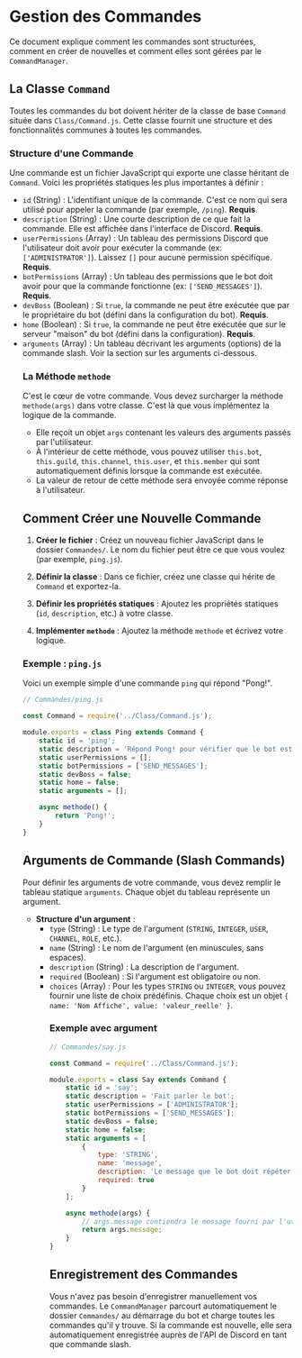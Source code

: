 # Gestion des Commandes

Ce document explique comment les commandes sont structurées, comment en créer de nouvelles et comment elles sont gérées par le `CommandManager`.

## La Classe `Command`

Toutes les commandes du bot doivent hériter de la classe de base `Command` située dans `Class/Command.js`. Cette classe fournit une structure et des fonctionnalités communes à toutes les commandes.

### Structure d'une Commande

Une commande est un fichier JavaScript qui exporte une classe héritant de `Command`. Voici les propriétés statiques les plus importantes à définir :

-   `id` (String) : L'identifiant unique de la commande. C'est ce nom qui sera utilisé pour appeler la commande (par exemple, `/ping`). **Requis**.
-   `description` (String) : Une courte description de ce que fait la commande. Elle est affichée dans l'interface de Discord. **Requis**.
-   `userPermissions` (Array<String>) : Un tableau des permissions Discord que l'utilisateur doit avoir pour exécuter la commande (ex: `['ADMINISTRATOR']`). Laissez `[]` pour aucune permission spécifique. **Requis**.
-   `botPermissions` (Array<String>) : Un tableau des permissions que le bot doit avoir pour que la commande fonctionne (ex: `['SEND_MESSAGES']`). **Requis**.
-   `devBoss` (Boolean) : Si `true`, la commande ne peut être exécutée que par le propriétaire du bot (défini dans la configuration du bot). **Requis**.
-   `home` (Boolean) : Si `true`, la commande ne peut être exécutée que sur le serveur "maison" du bot (défini dans la configuration). **Requis**.
-   `arguments` (Array<Object>) : Un tableau décrivant les arguments (options) de la commande slash. Voir la section sur les arguments ci-dessous.

### La Méthode `methode`

C'est le cœur de votre commande. Vous devez surcharger la méthode `methode(args)` dans votre classe. C'est là que vous implémentez la logique de la commande.

-   Elle reçoit un objet `args` contenant les valeurs des arguments passés par l'utilisateur.
-   À l'intérieur de cette méthode, vous pouvez utiliser `this.bot`, `this.guild`, `this.channel`, `this.user`, et `this.member` qui sont automatiquement définis lorsque la commande est exécutée.
-   La valeur de retour de cette méthode sera envoyée comme réponse à l'utilisateur.

## Comment Créer une Nouvelle Commande

1.  **Créer le fichier** : Créez un nouveau fichier JavaScript dans le dossier `Commandes/`. Le nom du fichier peut être ce que vous voulez (par exemple, `ping.js`).

2.  **Définir la classe** : Dans ce fichier, créez une classe qui hérite de `Command` et exportez-la.

3.  **Définir les propriétés statiques** : Ajoutez les propriétés statiques (`id`, `description`, etc.) à votre classe.

4.  **Implémenter `methode`** : Ajoutez la méthode `methode` et écrivez votre logique.

### Exemple : `ping.js`

Voici un exemple simple d'une commande `ping` qui répond "Pong!".

```javascript
// Commandes/ping.js

const Command = require('../Class/Command.js');

module.exports = class Ping extends Command {
    static id = 'ping';
    static description = 'Répond Pong! pour vérifier que le bot est en ligne';
    static userPermissions = [];
    static botPermissions = ['SEND_MESSAGES'];
    static devBoss = false;
    static home = false;
    static arguments = [];

    async methode() {
        return 'Pong!';
    }
}
```

## Arguments de Commande (Slash Commands)

Pour définir les arguments de votre commande, vous devez remplir le tableau statique `arguments`. Chaque objet du tableau représente un argument.

-   **Structure d'un argument** :
    -   `type` (String) : Le type de l'argument (`STRING`, `INTEGER`, `USER`, `CHANNEL`, `ROLE`, etc.).
    -   `name` (String) : Le nom de l'argument (en minuscules, sans espaces).
    -   `description` (String) : La description de l'argument.
    -   `required` (Boolean) : Si l'argument est obligatoire ou non.
    -   `choices` (Array<Object>) : Pour les types `STRING` ou `INTEGER`, vous pouvez fournir une liste de choix prédéfinis. Chaque choix est un objet `{ name: 'Nom Affiche', value: 'valeur_reelle' }`.

### Exemple avec argument

```javascript
// Commandes/say.js

const Command = require('../Class/Command.js');

module.exports = class Say extends Command {
    static id = 'say';
    static description = 'Fait parler le bot';
    static userPermissions = ['ADMINISTRATOR'];
    static botPermissions = ['SEND_MESSAGES'];
    static devBoss = false;
    static home = false;
    static arguments = [
        {
            type: 'STRING',
            name: 'message',
            description: 'Le message que le bot doit répéter',
            required: true
        }
    ];

    async methode(args) {
        // args.message contiendra le message fourni par l'utilisateur
        return args.message;
    }
}
```

## Enregistrement des Commandes

Vous n'avez pas besoin d'enregistrer manuellement vos commandes. Le `CommandManager` parcourt automatiquement le dossier `Commandes/` au démarrage du bot et charge toutes les commandes qu'il y trouve. Si la commande est nouvelle, elle sera automatiquement enregistrée auprès de l'API de Discord en tant que commande slash.
